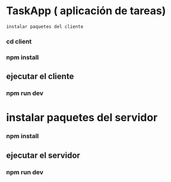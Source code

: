 # TaskApp ( aplicación de tareas)
``` instalar paquetes del cliente ```

### cd client
### npm install

## ejecutar el cliente

### npm run dev

# instalar paquetes del servidor

### npm install

##  ejecutar el servidor

### npm run dev
